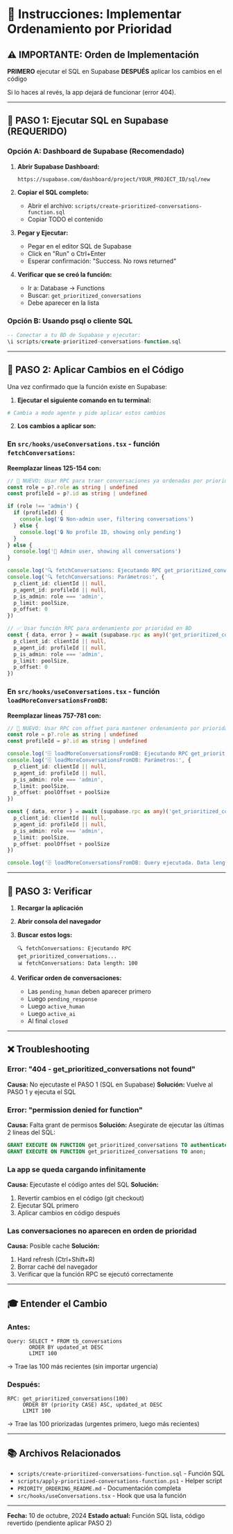 # 🎯 Instrucciones: Implementar Ordenamiento por Prioridad

## ⚠️ IMPORTANTE: Orden de Implementación

**PRIMERO** ejecutar el SQL en Supabase
**DESPUÉS** aplicar los cambios en el código

Si lo haces al revés, la app dejará de funcionar (error 404).

---

## 📝 PASO 1: Ejecutar SQL en Supabase (REQUERIDO)

### Opción A: Dashboard de Supabase (Recomendado)

1. **Abrir Supabase Dashboard:**
   ```
   https://supabase.com/dashboard/project/YOUR_PROJECT_ID/sql/new
   ```

2. **Copiar el SQL completo:**
   - Abrir el archivo: `scripts/create-prioritized-conversations-function.sql`
   - Copiar TODO el contenido

3. **Pegar y Ejecutar:**
   - Pegar en el editor SQL de Supabase
   - Click en "Run" o Ctrl+Enter
   - Esperar confirmación: "Success. No rows returned"

4. **Verificar que se creó la función:**
   - Ir a: Database → Functions
   - Buscar: `get_prioritized_conversations`
   - Debe aparecer en la lista

### Opción B: Usando psql o cliente SQL

```sql
-- Conectar a tu BD de Supabase y ejecutar:
\i scripts/create-prioritized-conversations-function.sql
```

---

## 📝 PASO 2: Aplicar Cambios en el Código

Una vez confirmado que la función existe en Supabase:

1. **Ejecutar el siguiente comando en tu terminal:**

```bash
# Cambia a modo agente y pide aplicar estos cambios
```

2. **Los cambios a aplicar son:**

### En `src/hooks/useConversations.tsx` - función `fetchConversations`:

**Reemplazar líneas 125-154 con:**
```typescript
// 🎯 NUEVO: Usar RPC para traer conversaciones ya ordenadas por prioridad
const role = p?.role as string | undefined
const profileId = p?.id as string | undefined

if (role !== 'admin') {
  if (profileId) {
    console.log('🔒 Non-admin user, filtering conversations')
  } else {
    console.log('🔒 No profile ID, showing only pending')
  }
} else {
  console.log('👑 Admin user, showing all conversations')
}

console.log('🔍 fetchConversations: Ejecutando RPC get_prioritized_conversations...')
console.log('🔍 fetchConversations: Parámetros:', {
  p_client_id: clientId || null,
  p_agent_id: profileId || null,
  p_is_admin: role === 'admin',
  p_limit: poolSize,
  p_offset: 0
})

// ✅ Usar función RPC para ordenamiento por prioridad en BD
const { data, error } = await (supabase.rpc as any)('get_prioritized_conversations', {
  p_client_id: clientId || null,
  p_agent_id: profileId || null,
  p_is_admin: role === 'admin',
  p_limit: poolSize,
  p_offset: 0
})
```

### En `src/hooks/useConversations.tsx` - función `loadMoreConversationsFromDB`:

**Reemplazar líneas 757-781 con:**
```typescript
// 🎯 NUEVO: Usar RPC con offset para mantener ordenamiento por prioridad
const role = p?.role as string | undefined
const profileId = p?.id as string | undefined

console.log('🗄️ loadMoreConversationsFromDB: Ejecutando RPC get_prioritized_conversations...')
console.log('🗄️ loadMoreConversationsFromDB: Parámetros:', {
  p_client_id: clientId || null,
  p_agent_id: profileId || null,
  p_is_admin: role === 'admin',
  p_limit: poolSize,
  p_offset: poolOffset + poolSize
})

const { data, error } = await (supabase.rpc as any)('get_prioritized_conversations', {
  p_client_id: clientId || null,
  p_agent_id: profileId || null,
  p_is_admin: role === 'admin',
  p_limit: poolSize,
  p_offset: poolOffset + poolSize
})

console.log('🗄️ loadMoreConversationsFromDB: Query ejecutada. Data length:', data?.length, 'Error:', error)
```

---

## 📝 PASO 3: Verificar

1. **Recargar la aplicación**
2. **Abrir consola del navegador**
3. **Buscar estos logs:**
   ```
   🔍 fetchConversations: Ejecutando RPC get_prioritized_conversations...
   📊 fetchConversations: Data length: 100
   ```

4. **Verificar orden de conversaciones:**
   - Las `pending_human` deben aparecer primero
   - Luego `pending_response`
   - Luego `active_human`
   - Luego `active_ai`
   - Al final `closed`

---

## ❌ Troubleshooting

### Error: "404 - get_prioritized_conversations not found"
**Causa:** No ejecutaste el PASO 1 (SQL en Supabase)
**Solución:** Vuelve al PASO 1 y ejecuta el SQL

### Error: "permission denied for function"
**Causa:** Falta grant de permisos
**Solución:** Asegúrate de ejecutar las últimas 2 líneas del SQL:
```sql
GRANT EXECUTE ON FUNCTION get_prioritized_conversations TO authenticated;
GRANT EXECUTE ON FUNCTION get_prioritized_conversations TO anon;
```

### La app se queda cargando infinitamente
**Causa:** Ejecutaste el código antes del SQL
**Solución:** 
1. Revertir cambios en el código (git checkout)
2. Ejecutar SQL primero
3. Aplicar cambios en código después

### Las conversaciones no aparecen en orden de prioridad
**Causa:** Posible cache
**Solución:**
1. Hard refresh (Ctrl+Shift+R)
2. Borrar caché del navegador
3. Verificar que la función RPC se ejecutó correctamente

---

## 🎓 Entender el Cambio

### Antes:
```
Query: SELECT * FROM tb_conversations 
       ORDER BY updated_at DESC 
       LIMIT 100
```
→ Trae las 100 más recientes (sin importar urgencia)

### Después:
```
RPC: get_prioritized_conversations(100)
     ORDER BY (priority CASE) ASC, updated_at DESC
     LIMIT 100
```
→ Trae las 100 priorizadas (urgentes primero, luego más recientes)

---

## 📚 Archivos Relacionados

- `scripts/create-prioritized-conversations-function.sql` - Función SQL
- `scripts/apply-prioritized-conversations-function.ps1` - Helper script
- `PRIORITY_ORDERING_README.md` - Documentación completa
- `src/hooks/useConversations.tsx` - Hook que usa la función

---

**Fecha:** 10 de octubre, 2024
**Estado actual:** Función SQL lista, código revertido (pendiente aplicar PASO 2)






